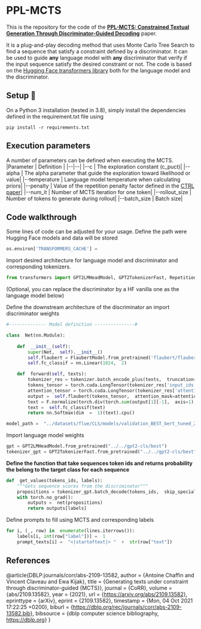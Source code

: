 # PPL-MCTS
This is the repository for the code of the **[PPL-MCTS: Constrained Textual Generation Through Discriminator-Guided Decoding](https://arxiv.org/pdf/2109.13582.pdf)** paper.

It is a plug-and-play decoding method that uses Monte Carlo Tree Search to find a sequence that satisfy a constraint defined by a discriminator. It can be used to guide **any** language model with **any** discriminator that verify if the input sequence satisfy the desired constraint or not.
The code is based on the [Hugging Face transformers library](https://huggingface.co/docs/transformers/index) both for the language model and the discriminator.
## Setup :wrench:
On a Python 3 installation (tested in 3.8), simply install the dependencies defined in the requirement.txt file using

    pip install -r requirements.txt
## Execution parameters
A number of parameters can be defined when executing the MCTS.
|Parameter | Definition |
|--|--|
|\-\-c   |  The exploration constant (c_puct)|
|\-\-alpha   |  The alpha parameter that guide the exploration toward likelihood or value|
|\-\-temperature  |  Language model temperature when calculating priors|
|\-\-penalty   |  Value of the repetition penalty factor defined in the [CTRL paper](https://arxiv.org/abs/1909.05858)|
|\-\-num_it  |  Number of MCTS iteration for one token|
|\-\-rollout_size  |  Number of tokens to generate during rollout|
|\-\-batch_size  |  Batch size|

## Code walkthrough
Some lines of code can be adjusted for your usage.
Define the path were Hugging Face models and data will be stored
```python
os.environ['TRANSFORMERS_CACHE'] =
```
Import desired architecture for language model and discriminator and corresponding tokenizers.
```python
from transformers import GPT2LMHeadModel, GPT2TokenizerFast, RepetitionPenaltyLogitsProcessor, FlaubertTokenizer, FlaubertModel
```
(Optional, you can replace the discriminator by a HF vanilla one as the language model below)

Define the downstream architecture of the discriminator an import discriminator weights
```python
#-------------- Model definition ---------------#

class  Net(nn.Module):
	
	def  __init__(self):
		super(Net,  self).__init__()
		self.flaubert = FlaubertModel.from_pretrained('flaubert/flaubert_large_cased',  		output_hidden_states=True)
		self.fc_classif = nn.Linear(1024,  2)

	def  forward(self, texts):
		tokenizer_res = tokenizer.batch_encode_plus(texts,  truncation=True,  max_length=512,  padding='longest')
		tokens_tensor = torch.cuda.LongTensor(tokenizer_res['input_ids'])
		attention_tensor = torch.cuda.LongTensor(tokenizer_res['attention_mask'])
		output =  self.flaubert(tokens_tensor,  attention_mask=attention_tensor)
		text = F.normalize(torch.div(torch.sum(output[1][-1],  axis=1),torch.unsqueeze(torch.sum(attention_tensor,  axis=1),1)))
		text =  self.fc_classif(text)
		return nn.Softmax(dim  =  1)(text).cpu()

model_path =  "../datasets/flue/CLS/models/validation_BEST_bert_tuned_2021_08_19-17_58_19.pth"
```
Import language model weights
```python
gpt = GPT2LMHeadModel.from_pretrained("../../gpt2-cls/best")
tokenizer_gpt = GPT2TokenizerFast.from_pretrained("../../gpt2-cls/best")
```
**Define the function that take sequences token ids and returns probability the belong to the target class for each sequence**
```python
def  get_values(tokens_ids, labels):
	"""Gets sequence scores from the discriminator"""
	propositions = tokenizer_gpt.batch_decode(tokens_ids,  skip_special_tokens=True,  clean_up_tokenization_spaces=True)
	with torch.no_grad():
		outputs =  net(propositions)
		return outputs[labels]
```
Define prompts to fill using MCTS and corresponding labels
```python
for i, (_, row) in  enumerate(lines.iterrows()):
	labels[i, int(row["label"])] =  1
	prompt_texts[i] =  "<|startoftext|> "  +  str(row["text"])
```

## References
@article{DBLP:journals/corr/abs-2109-13582,
  author    = {Antoine Chaffin and
               Vincent Claveau and
               Ewa Kijak},
  title     = {Generating texts under constraint through discriminator-guided {MCTS}},
  journal   = {CoRR},
  volume    = {abs/2109.13582},
  year      = {2021},
  url       = {https://arxiv.org/abs/2109.13582},
  eprinttype = {arXiv},
  eprint    = {2109.13582},
  timestamp = {Mon, 04 Oct 2021 17:22:25 +0200},
  biburl    = {https://dblp.org/rec/journals/corr/abs-2109-13582.bib},
  bibsource = {dblp computer science bibliography, https://dblp.org}
}

